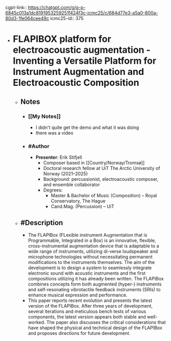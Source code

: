 cgpt-link:: https://chatgpt.com/g/g-p-6845c013a1dc8191953259251f424f3c-icmc25/c/684d77e3-a5a0-800a-80d3-1fe064cee49c
icmc25-id:: 375

- # FLAPIBOX platform for electroacoustic augmentation - Inventing a Versatile Platform for Instrument Augmentation and Electroacoustic Composition
	- ## Notes
		- ### [[My Notes]]
			- I didn't quite get the demo and what it was doing
			- there was a video
		- ### #Author
			- **Presenter**: Erik Stifjell
				- Composer based in [[Country/Norway/Tromsø]]
				- Doctoral research fellow at UiT The Arctic University of Norway (2021–2025)
				- Background: percussionist, electroacoustic composer, and ensemble collaborator
				- Degrees:
					- Master & Bachelor of Music (Composition) – Royal Conservatory, The Hague
					- Cand.Mag. (Percussion) – UiT
	- ## #Description
		- The FLAPIBox (FLexible instrument Augmentation that is Programmable, Integrated in a Box) is an innovative, flexible, cross-instrumental augmentation device that is adaptable to a wide range of instruments, utilizing di-verse loudspeaker and microphone technologies without necessitating permanent modifications to the instruments themselves. The aim of the development is to design a system to seamlessly integrate electronic sound with acoustic instruments and the first compositions utilizing it has already been written. The FLAPIBox combines concepts form both augmented (hyper-) instruments and self-resonating vibrotactile feedback instruments (SRIs) to enhance musical expression and performance.
		- This paper reports recent evolution and presents the latest version of the FLAPIBox. After three years of development, several iterations and meticulous bench tests of various components, the latest version appears both stable and well-worked. The paper also discusses the critical considerations that have shaped the physical and technical design of the FLAPIBox and proposes directions for future development.